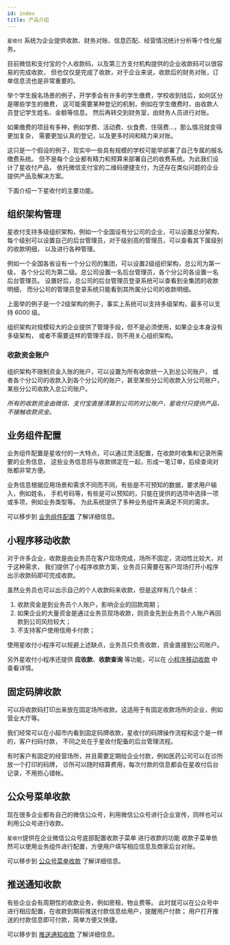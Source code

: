 ```yaml
---
id: index
title: 产品介绍
---
```


`星收付` 系统为企业提供收款、财务对账、信息匹配、经营情况统计分析等个性化服务。

目前微信和支付宝的个人收款码，以及第三方支付机构提供的企业收款码可以很容易的完成收款，
但也仅仅是完成了收款，对于企业来说，收款后的财务对账，订单信息流也是非常重要的。

举个学生报名场景的例子，开学季会有许多的学生缴费，学校收到钱后，如何区分是哪些学生的缴费，
这可能需要某种登记的机制，例如在学生缴费时，由收款人员登记学生姓名、金额等信息。
然后再转交到财务室，由财务人员进行对账。

如果缴费的项目有多种，例如学费、活动费、伙食费、住宿费...，那么情况就变得更加复杂，
需要更加认真的登记，以及更多时间和精力来对账。

这只是一个假设的例子，现实中一些具有规模的学校可能早部署了自己专属的报名缴费系统。
但不是每个企业都有精力和预算来部署自己的收费系统。为此我们设计了星收付产品，
依托微信支付宝的二维码便捷支付，为还存在类似问题的企业提供产品及解决方案。

下面介绍一下星收付的主要功能。

## 组织架构管理

星收付支持多级组织架构，例如一个全国设有分公司的企业，可以设置总分架构，
每个级别可以设置自己的后台管理员，对于级别高的管理员，可以查看其下属级别的收款明细，
以及进行各种管理。

例如一个全国各省设有一个分公司的集团，可以设置2级组织架构，总公司为第一级，
各个分公司为第二级。总公司设置一名后台管理员，各个分公司各设置一名后台管理员。
设置好后，总公司的后台管理员登录系统可以查看到全集团的收款明细，
而分公司的管理员登录系统只能看到其所属分公司的收款明细。

上面举的例子是一个2级架构的例子，事实上系统可以支持多级架构，最多可以支持 6000 级。

组织架构对规模较大的企业提供了管理手段，但不是必须使用，如果企业本身没有多级架构，
或者不需要这样的管理手段，则不用关心组织架构。

### 收款资金账户

组织架构不限制资金入账的账户，可以设置为所有收款统一入到总公司账户，
或者各个分公司的收款入到各个分公司的账户，甚至某些分公司收款入分公司账户，
某些分公司收款入总公司账户。

*所有的收款资金由微信、支付宝直接清算到公司的对公账户，星收付只提供产品，不接触收款资金。*


## 业务组件配置

业务组件配置是星收付的一大特点，可以通过灵活配置，在收款时收集和记录所需要的业务信息，
这些业务信息将与收款绑定在一起，形成一笔订单，后续查询对账都非常方便。

业务信息根据应用场景和需求不同而不同，有些是不可预知的数据，要求用户输入，例如姓名，
手机号码等，有些是可以预知的，只能在提供的选项中选择一项或多项，例如业务类型等。
为此系统提供了多种业务组件来满足不同的需求。

可以移步到 [业务组件配置](./busidata) 了解详细信息。

## 小程序移动收款

对于许多企业，收款是由业务员在客户现场完成，场所不固定，流动性比较大，对于这种需求，
我们提供了小程序收款方案，业务员只需要在客户现场打开小程序出示收款码即可完成收款。

虽然业务员也可以出示自己的个人收款码来收款，但是这样有几个缺点：

1. 收款资金是到业务员个人账户，影响企业的回款周期；
1. 如果企业的大量资金是通过业务员现场收款，则资金先到业务员个人账户再回款到公司风险较大；
1. 不支持客户使用信用卡付款；

使用星收付小程序可以规避上述缺点，业务员只负责收款，资金直接到公司账户。

另外星收付小程序还提供 **应收款**、**收款查询** 等功能，可以在 [小程序移动收款](./mott)
中查看详情。

## 固定码牌收款

可以将收款码打印出来放在固定场所收款。这适用于有固定收款场所的企业，例如营业大厅等。

我们经常可以在小超市内看到固定码牌收款，星收付的码牌操作流程和这个是一样的，客户扫码付款，
不同之处在于星收付配备的后台管理流程。

有时客户有固定的经营场所，并且需要定期给企业付款，例如医药公司可以在诊所放一个打印的码牌，
诊所可以随时结算费用，每次付款的信息都会在星收付后台记录，不用担心错帐。

## 公众号菜单收款

现在很多企业都有自己的微信公众号，利用微信公众号进行企业宣传，同样也可以利用公众号进行收款。

`星收付`提供在企业微信公众号底部配置收款子菜单 进行收款的功能
收款子菜单依然可以使用业务组件进行配置，方便用户填写相应信息及商家后台对账。

可以移步到 [公众号菜单收款](./menu) 了解详细信息。

## 推送通知收款

有些企业会有周期性的收款业务，例如房租，物业费等。
此时就可以在公众号中进行相应配置，在收款到期前推送付款信息给用户，提醒用户付款；
用户打开推送的付款信息即可付款，简单方便又快捷。

可以移步到 [推送通知收款](./push) 了解详细信息。
